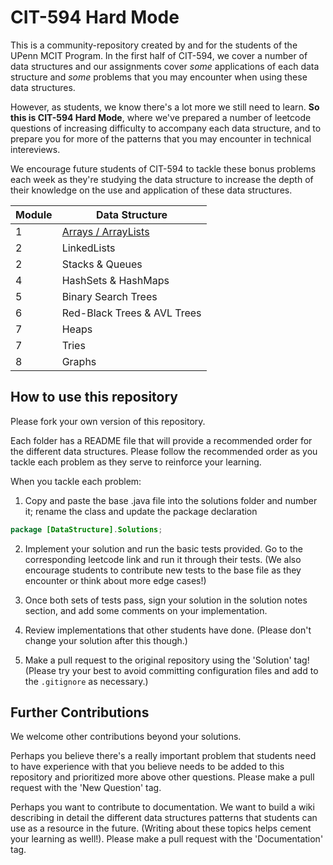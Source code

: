 # CIT-594 Hard Mode

This is a community-repository created by and for the students of the UPenn MCIT Program. In the first half of CIT-594, we cover a number of data structures and our assignments cover _some_ applications of each data structure and _some_ problems that you may encounter when using these data structures.

However, as students, we know there's a lot more we still need to learn. **So this is CIT-594 Hard Mode**, where we've prepared a number of leetcode questions of increasing difficulty to accompany each data structure, and to prepare you for more of the patterns that you may encounter in technical intereviews.

We encourage future students of CIT-594 to tackle these bonus problems each week as they're studying the data structure to increase the depth of their knowledge on the use and application of these data structures.

| Module | Data Structure                     |
| ------ | ---------------------------------- |
| 1      | [Arrays / ArrayLists](/src/Arrays) |
| 2      | LinkedLists                        |
| 2      | Stacks & Queues                    |
| 4      | HashSets & HashMaps                |
| 5      | Binary Search Trees                |
| 6      | Red-Black Trees & AVL Trees        |
| 7      | Heaps                              |
| 7      | Tries                              |
| 8      | Graphs                             |

## How to use this repository

Please fork your own version of this repository.

Each folder has a README file that will provide a recommended order for the different data structures. Please follow the recommended order as you tackle each problem as they serve to reinforce your learning.

When you tackle each problem:

1. Copy and paste the base .java file into the solutions folder and number it; rename the class and update the package declaration

```java
package [DataStructure].Solutions;
```

2. Implement your solution and run the basic tests provided. Go to the corresponding leetcode link and run it through their tests. (We also encourage students to contribute new tests to the base file as they encounter or think about more edge cases!)

3. Once both sets of tests pass, sign your solution in the solution notes section, and add some comments on your implementation.

4. Review implementations that other students have done. (Please don't change your solution after this though.)

5. Make a pull request to the original repository using the 'Solution' tag! (Please try your best to avoid committing configuration files and add to the `.gitignore` as necessary.)

## Further Contributions

We welcome other contributions beyond your solutions.

Perhaps you believe there's a really important problem that students need to have experience with that you believe needs to be added to this repository and prioritized more above other questions. Please make a pull request with the 'New Question' tag.

Perhaps you want to contribute to documentation. We want to build a wiki describing in detail the different data structures patterns that students can use as a resource in the future. (Writing about these topics helps cement your learning as well!). Please make a pull request with the 'Documentation' tag.
